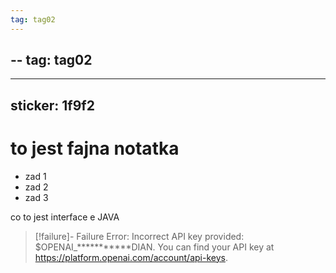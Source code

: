 ```yaml
---
tag: tag02
---
```

--
tag: tag02
---
---
sticker: 1f9f2
---
# to jest fajna notatka


- zad 1
- zad 2 
- zad 3

co to jest interface e JAVA



> [!failure]- Failure 
>   Error: Incorrect API key provided: $OPENAI_***********DIAN. You can find your   API key at https://platform.openai.com/account/api-keys.
>  
